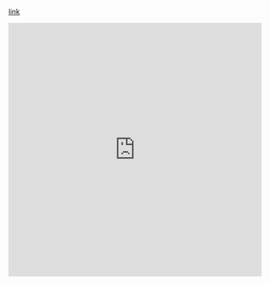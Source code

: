 [link](https://giphy.com/embed/13n7XeyIXEIrbG)

<html>
  <body>
    <div style="width:100%;height:0;padding-bottom:100%;position:relative;">
      <iframe src="https://giphy.com/embed/13n7XeyIXEIrbG" width="100%" height="100%" style="position:absolute" frameBorder="0" class="giphy-embed"         allowFullScreen>
      </iframe>
    </div>
  </body>
</html>


